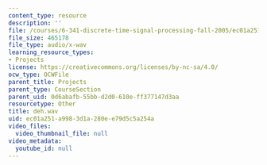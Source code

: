 ```yaml
---
content_type: resource
description: ''
file: /courses/6-341-discrete-time-signal-processing-fall-2005/ec01a251a9983d1a280ee79d5c5a254a_deh.wav
file_size: 465178
file_type: audio/x-wav
learning_resource_types:
- Projects
license: https://creativecommons.org/licenses/by-nc-sa/4.0/
ocw_type: OCWFile
parent_title: Projects
parent_type: CourseSection
parent_uid: 0d6abafb-55bb-d2d0-610e-ff377147d3aa
resourcetype: Other
title: deh.wav
uid: ec01a251-a998-3d1a-280e-e79d5c5a254a
video_files:
  video_thumbnail_file: null
video_metadata:
  youtube_id: null
---
```

